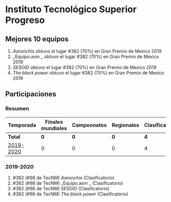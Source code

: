 # Instituto Tecnológico Superior Progreso

## Mejores 10 equipos

1. _Aaronchis_ obtuvo el lugar #382 (70%) en Gran Premio de Mexico 2019
1. _Equipo.asm _ obtuvo el lugar #382 (70%) en Gran Premio de Mexico 2019
1. _SESOID_ obtuvo el lugar #382 (70%) en Gran Premio de Mexico 2019
1. _The black power_ obtuvo el lugar #382 (70%) en Gran Premio de Mexico 2019

## Participaciones

### Resumen

| Temporada | Finales mundiales | Campeonatos | Regionales | Clasificatorios | Equipos |
| --- | --- | --- | --- | --- | --- |
| **Total** | **0** | **0** | **0** | **4** | **4** |
| [2019-2020](#2019-2020) | 0 | 0 | 0 | 4 | 4 |

### 2019-2020

1. #382 (#98 de TecNM) _Aaronchis_ (Clasificatorio)
1. #382 (#98 de TecNM) _Equipo.asm _ (Clasificatorio)
1. #382 (#98 de TecNM) _SESOID_ (Clasificatorio)
1. #382 (#98 de TecNM) _The black power_ (Clasificatorio)



